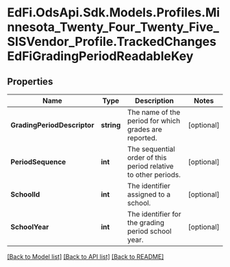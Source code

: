 # EdFi.OdsApi.Sdk.Models.Profiles.Minnesota_Twenty_Four_Twenty_Five_SISVendor_Profile.TrackedChangesEdFiGradingPeriodReadableKey

## Properties

Name | Type | Description | Notes
------------ | ------------- | ------------- | -------------
**GradingPeriodDescriptor** | **string** | The name of the period for which grades are reported. | [optional] 
**PeriodSequence** | **int** | The sequential order of this period relative to other periods. | [optional] 
**SchoolId** | **int** | The identifier assigned to a school. | [optional] 
**SchoolYear** | **int** | The identifier for the grading period school year. | [optional] 

[[Back to Model list]](../README.md#documentation-for-models) [[Back to API list]](../README.md#documentation-for-api-endpoints) [[Back to README]](../README.md)

